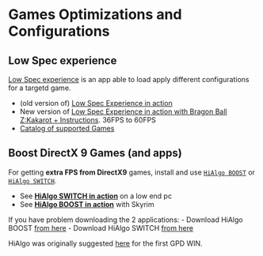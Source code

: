 # Games Optimizations and Configurations


## Low Spec experience

[Low Spec experience](https://ragnos1997.com/lowspecsexperience) is an app able to load apply different configurations for a targetd game.
* (old version of) [Low Spec Experience in action](https://youtu.be/IGfBM6FE9Js?t=505)
* New version of [Low Spec Experience in action with Bragon Ball Z:Kakarot + Instructions](https://www.youtube.com/watch?v=qgmTGMIruTY&list=PLE9Hoc7J8icDuqymKb7ZwMcVuppHY8mhJ&index=20). 36FPS to 60FPS
* [Catalog of supported Games](https://ragnos1997.com/optimization-catalog/)


## Boost DirectX 9 Games (and apps)

For getting **extra FPS from DirectX9** games, install and use [`HiAlgo BOOST`](http://www.hialgo.com/TechnologyBOOST.html) or [`HiAlgo SWITCH`](http://www.hialgo.com/TechnologySWITCH.html).

 * See [**HiAlgo SWITCH in action**](https://www.youtube.com/watch?v=SH124_5ypsc) on a low end pc
 * See [**HiAlgo BOOST in action**](https://www.youtube.com/watch?v=bZTY-KttJkY) with Skyrim

If you have problem downloading the 2 applications:
    - Download HiAlgo BOOST [from here](/software/HIALGO_BOOST_V5_0.exe?raw=true)
    - Download HiAlgo SWITCH [from here](/software/HIALGO_SWITCH_V2_0.exe?raw=true)

HiAlgo was originally suggested [here](https://gpdwin.fandom.com/wiki/General_Tips_for_Windows_Gaming_on_the_GPDWin) for the first GPD WIN.